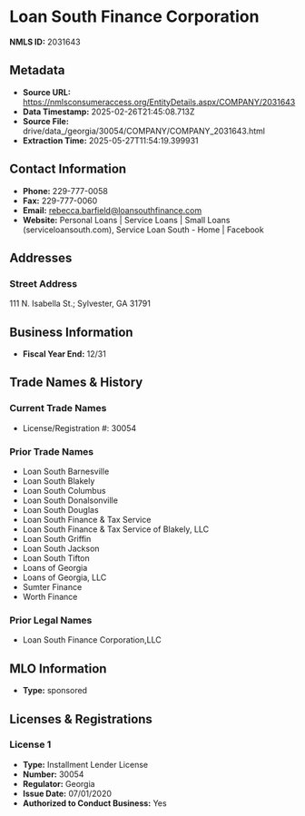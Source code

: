 # Loan South Finance Corporation

**NMLS ID:** 2031643

## Metadata
- **Source URL:** https://nmlsconsumeraccess.org/EntityDetails.aspx/COMPANY/2031643
- **Data Timestamp:** 2025-02-26T21:45:08.713Z
- **Source File:** drive/data_/georgia/30054/COMPANY/COMPANY_2031643.html
- **Extraction Time:** 2025-05-27T11:54:19.399931

## Contact Information
- **Phone:** 229-777-0058
- **Fax:** 229-777-0060
- **Email:** rebecca.barfield@loansouthfinance.com
- **Website:** Personal Loans | Service Loans | Small Loans (serviceloansouth.com), Service Loan South - Home | Facebook

## Addresses
### Street Address
111 N. Isabella St.; Sylvester, GA 31791

## Business Information
- **Fiscal Year End:** 12/31

## Trade Names & History
### Current Trade Names
- License/Registration #: 30054

### Prior Trade Names
- Loan South Barnesville
- Loan South Blakely
- Loan South Columbus
- Loan South Donalsonville
- Loan South Douglas
- Loan South Finance & Tax Service
- Loan South Finance & Tax Service of Blakely, LLC
- Loan South Griffin
- Loan South Jackson
- Loan South Tifton
- Loans of Georgia
- Loans of Georgia, LLC
- Sumter Finance
- Worth Finance

### Prior Legal Names
- Loan South Finance Corporation,LLC

## MLO Information
- **Type:** sponsored

## Licenses & Registrations

### License 1
- **Type:** Installment Lender License
- **Number:** 30054
- **Regulator:** Georgia
- **Issue Date:** 07/01/2020
- **Authorized to Conduct Business:** Yes
